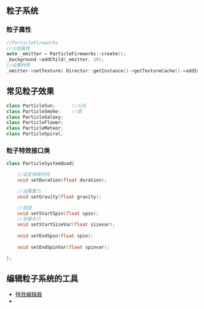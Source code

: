 ## 粒子系统

### 粒子属性

```cpp
//ParticleFireworks
//火焰属性
auto _emitter = ParticleFireworks::create();
_background->addChild(_emitter, 10);
//设置材质
_emitter->setTexture( Director::getInstance()->getTextureCache()->addImage(s_stars1) );
```

## 常见粒子效果

```cpp
class ParticleSun;		//火光
class ParticleSmoke;	//烟
class ParticleGalaxy;	
class ParticleFlower;
class ParticleMeteor;
class ParticleSpiral;
```

### 粒子特效接口类

```cpp
class ParticleSystemQuad{

    //设定持续时间
    void setDuration(float duration);

    //设置重力
    void setGravity(float gravity);

    //自旋
    void setStartSpin(float spin);
    //自旋大小
    void setStartSizeVar(float sizevar);
    
    void setEndSpin(float spin);
    
    void setEndSpinVar(float spinvar);

};
```

## 编辑粒子系统的工具

+ [特效编辑器](www.effecthub.com)
+ 

```cpp

```





